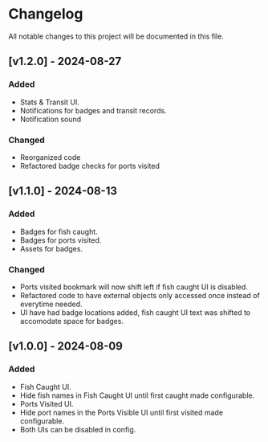 # Changelog

All notable changes to this project will be documented in this file.

## [v1.2.0] - 2024-08-27

### Added
- Stats & Transit UI.
- Notifications for badges and transit records.
- Notification sound

### Changed
- Reorganized code
- Refactored badge checks for ports visited

## [v1.1.0] - 2024-08-13

### Added

- Badges for fish caught.
- Badges for ports visited.
- Assets for badges.

### Changed

- Ports visited bookmark will now shift left if fish caught UI is disabled.
- Refactored code to have external objects only accessed once instead of everytime needed.
- UI have had badge locations added, fish caught UI text was shifted to accomodate space for badges.

## [v1.0.0] - 2024-08-09

### Added

- Fish Caught UI.
- Hide fish names in Fish Caught UI until first caught made configurable.
- Ports Visited UI.
- Hide port names in the Ports Visible UI until first visited made configurable.
- Both UIs can be disabled in config.
